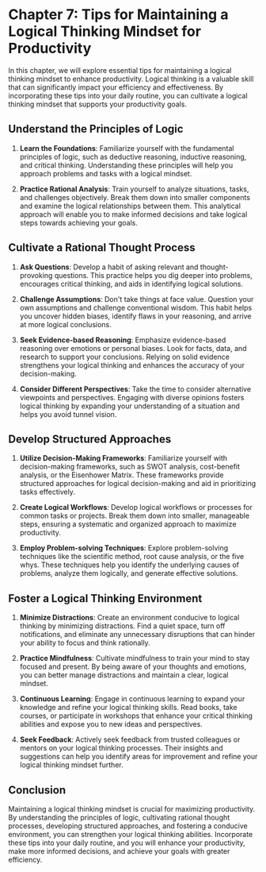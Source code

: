Chapter 7: Tips for Maintaining a Logical Thinking Mindset for Productivity
===========================================================================

In this chapter, we will explore essential tips for maintaining a logical thinking mindset to enhance productivity. Logical thinking is a valuable skill that can significantly impact your efficiency and effectiveness. By incorporating these tips into your daily routine, you can cultivate a logical thinking mindset that supports your productivity goals.

Understand the Principles of Logic
----------------------------------

1. **Learn the Foundations**: Familiarize yourself with the fundamental principles of logic, such as deductive reasoning, inductive reasoning, and critical thinking. Understanding these principles will help you approach problems and tasks with a logical mindset.

2. **Practice Rational Analysis**: Train yourself to analyze situations, tasks, and challenges objectively. Break them down into smaller components and examine the logical relationships between them. This analytical approach will enable you to make informed decisions and take logical steps towards achieving your goals.

Cultivate a Rational Thought Process
------------------------------------

1. **Ask Questions**: Develop a habit of asking relevant and thought-provoking questions. This practice helps you dig deeper into problems, encourages critical thinking, and aids in identifying logical solutions.

2. **Challenge Assumptions**: Don't take things at face value. Question your own assumptions and challenge conventional wisdom. This habit helps you uncover hidden biases, identify flaws in your reasoning, and arrive at more logical conclusions.

3. **Seek Evidence-based Reasoning**: Emphasize evidence-based reasoning over emotions or personal biases. Look for facts, data, and research to support your conclusions. Relying on solid evidence strengthens your logical thinking and enhances the accuracy of your decision-making.

4. **Consider Different Perspectives**: Take the time to consider alternative viewpoints and perspectives. Engaging with diverse opinions fosters logical thinking by expanding your understanding of a situation and helps you avoid tunnel vision.

Develop Structured Approaches
-----------------------------

1. **Utilize Decision-Making Frameworks**: Familiarize yourself with decision-making frameworks, such as SWOT analysis, cost-benefit analysis, or the Eisenhower Matrix. These frameworks provide structured approaches for logical decision-making and aid in prioritizing tasks effectively.

2. **Create Logical Workflows**: Develop logical workflows or processes for common tasks or projects. Break them down into smaller, manageable steps, ensuring a systematic and organized approach to maximize productivity.

3. **Employ Problem-solving Techniques**: Explore problem-solving techniques like the scientific method, root cause analysis, or the five whys. These techniques help you identify the underlying causes of problems, analyze them logically, and generate effective solutions.

Foster a Logical Thinking Environment
-------------------------------------

1. **Minimize Distractions**: Create an environment conducive to logical thinking by minimizing distractions. Find a quiet space, turn off notifications, and eliminate any unnecessary disruptions that can hinder your ability to focus and think rationally.

2. **Practice Mindfulness**: Cultivate mindfulness to train your mind to stay focused and present. By being aware of your thoughts and emotions, you can better manage distractions and maintain a clear, logical mindset.

3. **Continuous Learning**: Engage in continuous learning to expand your knowledge and refine your logical thinking skills. Read books, take courses, or participate in workshops that enhance your critical thinking abilities and expose you to new ideas and perspectives.

4. **Seek Feedback**: Actively seek feedback from trusted colleagues or mentors on your logical thinking processes. Their insights and suggestions can help you identify areas for improvement and refine your logical thinking mindset further.

Conclusion
----------

Maintaining a logical thinking mindset is crucial for maximizing productivity. By understanding the principles of logic, cultivating rational thought processes, developing structured approaches, and fostering a conducive environment, you can strengthen your logical thinking abilities. Incorporate these tips into your daily routine, and you will enhance your productivity, make more informed decisions, and achieve your goals with greater efficiency.
